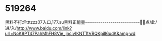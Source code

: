 # 519264
黑料不打烊tttzzz07入口,177.su黑料正能量----------------------------🧩🧩点/此/进/入/http://www.baidu.com/link?url=NoK8PT47PahMhFH8Vie_jnciyIKNTTtVBQKpill6udK&amp;wd
